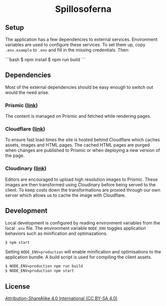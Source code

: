 <div align="center">

# Spillosoferna

</div>

## Setup
The application has a few dependencies to external services. Environment
variables are used to configure these services. To set them up, copy
`.env.example` to `.env` and fill in the missing credentials. Then:

´´´bash
$ npm install
$ npm run build
´´´

## Dependencies
Most of the external dependencies should be easy enough to switch out would the
need arise.

### Prismic ([link](https://prismic.io))
The content is managed on Prismic and fetched while rendering pages.

### Cloudflare ([link](https://www.cloudflare.com))
To ensure fast load times the site is hosted behind Cloudflare which caches
assets, images and HTML pages. The cached HTML pages are purged when changes are
published to Prismic or when deploying a new version of the page.

### Cloudinary ([link](https://cloudinary.com))
Editors are encouraged to upload high resolution images to Prismic. These images
are then transformed using Cloudinary before being served to the client. To keep
costs down the transformations are proxied through our own server which allows
us to cache the image with Cloudflare.

## Development
Local development is configured by reading environment variables from the local `.env`
file. The environment variable `NODE_ENV` toggles application behaviors such as
minification and optimazations.

```bash
$ npm start
```

Setting `NODE_ENV=production` will enable minification and optimisations to the
application bundle. A build script is used for compiling the client assets.

```bash
$ NODE_ENV=production npm run build
$ NODE_ENV=production npm start
```

## License

[Attribution-ShareAlike 4.0 International (CC BY-SA 4.0)](https://creativecommons.org/licenses/by-sa/4.0/)
